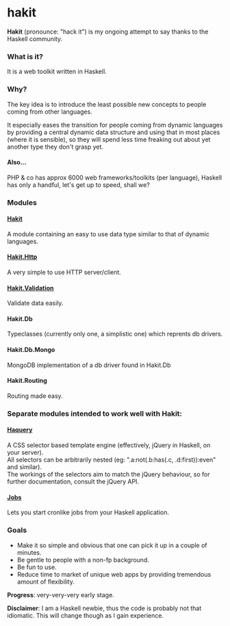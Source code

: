 hakit
======

**Hakit** (pronounce: "hack it") is my ongoing attempt to say thanks to the Haskell community.  

### What is it?
It is a web toolkit written in Haskell.

### Why?
The key idea is to introduce the least possible new concepts to people coming from other languages.

It especially eases the transition for people coming from dynamic languages by providing
a central dynamic data structure and using that in most places (where it is sensible),
so they will spend less time freaking out about yet another type they don't grasp yet.

#### Also...
PHP & co has approx 6000 web frameworks/toolkits (per language), Haskell has only a handful, let's get up
to speed, shall we?

### Modules

#### [Hakit](docs/hakit)
A module containing an easy to use data type similar to that of dynamic languages.

#### [Hakit.Http](docs/http)
A very simple to use HTTP server/client.

#### [Hakit.Validation](docs/validation)
Validate data easily.

#### Hakit.Db
Typeclasses (currently only one, a simplistic one) which reprents db drivers.

#### Hakit.Db.Mongo
MongoDB implementation of a db driver found in Hakit.Db

#### Hakit.Routing
Routing made easy.

### Separate modules intended to work well with Hakit:

#### [Haquery](https://github.com/recurziv/haquery)
A CSS selector based template engine (effectively, jQuery in Haskell, on your server).  
All selectors can be arbitrarily nested (eg: ".a:not(.b:has(.c, .d:first)):even" and similar).  
The workings of the selectors aim to match the jQuery behaviour, so for further documentation, consult the jQuery API.

#### [Jobs](https://github.com/recurziv/jobs)
Lets you start cronlike jobs from your Haskell application.

### Goals
- Make it so simple and obvious that one can pick it up in a couple of minutes.
- Be gentle to people with a non-fp background.
- Be fun to use.
- Reduce time to market of unique web apps by providing tremendous amount of flexibility.

**Progress**: very-very-very early stage.

**Disclaimer**: I am a Haskell newbie, thus the code is probably not that idiomatic. This will change though as I gain experience.